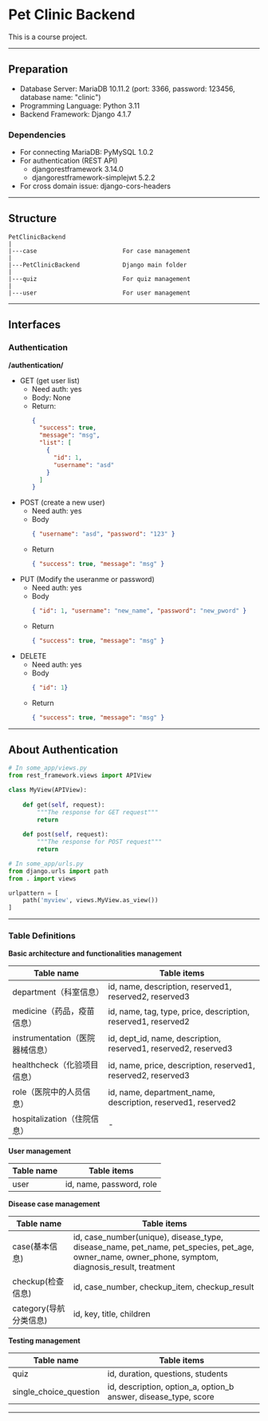 # Pet Clinic Backend
This is a course project.

---

## Preparation 
- Database Server: MariaDB 10.11.2 (port: 3366, password: 123456, database name: "clinic")
- Programming Language: Python 3.11
- Backend Framework: Django 4.1.7
### Dependencies

- For connecting MariaDB: PyMySQL 1.0.2
- For authentication (REST API)
  - djangorestframework 3.14.0
  - djangorestframework-simplejwt 5.2.2
- For cross domain issue: django-cors-headers

---

## Structure

```text
PetClinicBackend
|
|---case                        For case management
|
|---PetClinicBackend            Django main folder
|
|---quiz                        For quiz management
|
|---user                        For user management

```

---


## Interfaces

### Authentication

**/authentication/**

- GET (get user list)
  - Need auth: yes
  - Body: None
  - Return:
    ```json
    { 
      "success": true, 
      "message": "msg",
      "list": [
        {
          "id": 1,
          "username": "asd"
        }
      ]
    }
    ```
- POST (create a new user)
  - Need auth: yes
  - Body
    ```json
    { "username": "asd", "password": "123" }
    ```
  - Return
    ```json
    { "success": true, "message": "msg" }
    ```
- PUT (Modify the useranme or password)
  - Need auth: yes
  - Body 
    ```json 
    { "id": 1, "username": "new_name", "password": "new_pword" }
    ```
  - Return
    ```json
    { "success": true, "message": "msg" }
    ```
- DELETE
  - Need auth: yes
  - Body
    ```json
    { "id": 1}
    ```
  - Return
    ```json
    { "success": true, "message": "msg" }
    ```

---

## About Authentication

```python
# In some_app/views.py
from rest_framework.views import APIView

class MyView(APIView):
    
    def get(self, request):
        """The response for GET request"""
        return
    
    def post(self, request):
        """The response for POST request"""
        return

# In some_app/urls.py
from django.urls import path
from . import views

urlpattern = [
    path('myview', views.MyView.as_view())
]
```

---

### Table Definitions

**Basic architecture and functionalities management**

| Table name               | Table items                                                     |
|--------------------------|-----------------------------------------------------------------|
| department（科室信息）         | id, name, description, reserved1, reserved2, reserved3          |
| medicine（药品，疫苗信息）        | id, name, tag, type, price, description, reserved1, reserved2   |
| instrumentation（医院器械信息）  | id, dept_id, name, description, reserved1, reserved2, reserved3 |
| healthcheck（化验项目信息）      | id, name, price, description, reserved1, reserved2, reserved3   |
| role（医院中的人员信息）           | id, name, department_name, description, reserved1, reserved2    |
| hospitalization（住院信息）    | -                                                               |

**User management**

| Table name | Table items              |
|------------|--------------------------|
| user       | id, name, password, role |

**Disease case management**

| Table name                 | Table items                                                          |
|------------------------------|----------------------------------------------------------------------|
| case(基本信息)              | id, case_number(unique), disease_type, disease_name, pet_name, pet_species, pet_age, owner_name, owner_phone, symptom, diagnosis_result, treatment |
| checkup(检查信息)           | id, case_number, checkup_item, checkup_result |
| category(导航分类信息)      | id, key, title, children |

**Testing management**

| Table name             | Table items                                                     |
|------------------------|-----------------------------------------------------------------|
| quiz                   | id, duration, questions, students                               |
| single_choice_question | id, description, option_a, option_b answer, disease_type, score |

---

